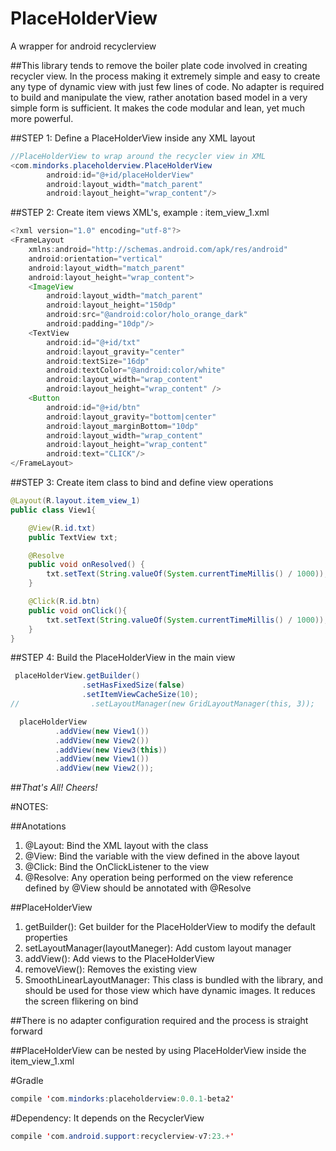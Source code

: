 # PlaceHolderView
A wrapper for android recyclerview

##This library tends to remove the boiler plate code involved in creating recycler view. In the process making it extremely simple and easy to create any type of dynamic view with just few lines of code. No adapter is required to build and manipulate the view, rather anotation based model in a very simple form is sufficient. It makes the code modular and lean, yet much more powerful.

##STEP 1: Define a PlaceHolderView inside any XML layout
```java
//PlaceHolderView to wrap around the recycler view in XML
<com.mindorks.placeholderview.PlaceHolderView
        android:id="@+id/placeHolderView"
        android:layout_width="match_parent"
        android:layout_height="wrap_content"/>

```
##STEP 2: Create item views XML's, example : item_view_1.xml
```java
<?xml version="1.0" encoding="utf-8"?>
<FrameLayout
    xmlns:android="http://schemas.android.com/apk/res/android"
    android:orientation="vertical"
    android:layout_width="match_parent"
    android:layout_height="wrap_content">
    <ImageView
        android:layout_width="match_parent"
        android:layout_height="150dp"
        android:src="@android:color/holo_orange_dark"
        android:padding="10dp"/>
    <TextView
        android:id="@+id/txt"
        android:layout_gravity="center"
        android:textSize="16dp"
        android:textColor="@android:color/white"
        android:layout_width="wrap_content"
        android:layout_height="wrap_content" />
    <Button
        android:id="@+id/btn"
        android:layout_gravity="bottom|center"
        android:layout_marginBottom="10dp"
        android:layout_width="wrap_content"
        android:layout_height="wrap_content"
        android:text="CLICK"/>
</FrameLayout>
```
##STEP 3: Create item class to bind and define view operations
```java
@Layout(R.layout.item_view_1)
public class View1{

    @View(R.id.txt)
    public TextView txt;

    @Resolve
    public void onResolved() {
        txt.setText(String.valueOf(System.currentTimeMillis() / 1000));
    }

    @Click(R.id.btn)
    public void onClick(){
        txt.setText(String.valueOf(System.currentTimeMillis() / 1000));
    }
}
```

##STEP 4: Build the PlaceHolderView in the main view
```java
 placeHolderView.getBuilder()
                .setHasFixedSize(false)
                .setItemViewCacheSize(10);
//                .setLayoutManager(new GridLayoutManager(this, 3));

  placeHolderView
          .addView(new View1())
          .addView(new View2())
          .addView(new View3(this))
          .addView(new View1())
          .addView(new View2());
```
##*That's All! Cheers!*

#NOTES:

##Anotations
1. @Layout: Bind the XML layout with the class
2. @View: Bind the variable with the view defined in the above layout
3. @Click: Bind the OnClickListener to the view
4. @Resolve: Any operation being performed on the view reference defined by @View should be annotated with @Resolve

##PlaceHolderView
1. getBuilder(): Get builder for the PlaceHolderView to modify the default properties
2. setLayoutManager(layoutManeger): Add custom layout manager
3. addView(): Add views to the PlaceHolderView
4. removeView(): Removes the existing view
5. SmoothLinearLayoutManager: This class is bundled with the library, and should be used for those view which have dynamic images. It reduces the screen flikering on bind

##There is no adapter configuration required and the process is straight forward

##PlaceHolderView can be nested by using PlaceHolderView inside the item_view_1.xml

#Gradle
```java
compile 'com.mindorks:placeholderview:0.0.1-beta2'
```
#Dependency: It depends on the RecyclerView
```java
compile 'com.android.support:recyclerview-v7:23.+'
```


